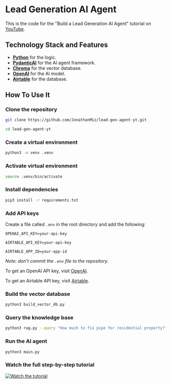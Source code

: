 
# Lead Generation AI Agent

This is the code for the "Build a Lead Generation AI Agent" tutorial on [YouTube](https://youtu.be/eIvhkcanK_4).

## Technology Stack and Features

- [**Python**](https://www.python.org) for the logic.
- [**PydanticAI**](https://ai.pydantic.dev/) for the AI agent framework.
- [**Chroma**](https://www.trychroma.com/) for the vector database.
- [**OpenAI**](https://platform.openai.com/) for the AI model.
- [**Airtable**](https://airtable.com/) for the database.

## How To Use It


### Clone the repository

```bash
git clone https://github.com/JonathanMiz/lead-gen-agent-yt.git

cd lead-gen-agent-yt
```

### Create a virtual environment

```bash
python3 -m venv .venv
```

### Activate virtual environment

```bash
source .venv/bin/activate
```

### Install dependencies

```bash
pip3 install -r requirements.txt
```

### Add API keys

Create a file called `.env` in the root directory and add the following:

```
OPENAI_API_KEY=your-api-key

AIRTABLE_API_KEY=your-api-key

AIRTABLE_APP_ID=your-app-id
```

*Note: don't commit the `.env` file to the repository.*

To get an OpenAI API key, visit [OpenAI](https://platform.openai.com/).

To get an Airtable API key, visit [Airtable](https://airtable.com/account).

### Build the vector database

```bash
python3 build_vector_db.py
```

### Query the knowledge base

```bash
python3 rag.py --query "How much to fix pipe for residential property?"
```

### Run the AI agent

```bash
python3 main.py
```

### Watch the full step-by-step tutorial

[![Watch the tutorial](https://img.youtube.com/vi/eIvhkcanK_4/sddefault.jpg)](https://youtu.be/eIvhkcanK_4)
